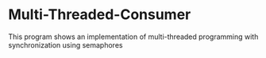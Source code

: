 # Multi-Threaded-Consumer
This program shows an implementation of multi-threaded programming with synchronization using semaphores
